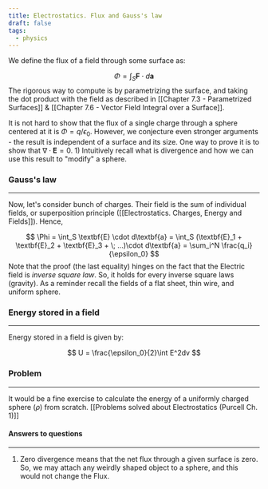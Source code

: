 ```yaml
---
title: Electrostatics. Flux and Gauss's law
draft: false
tags:
  - physics
---
```

We define the flux of a field through some surface as:

$$
\Phi = \int_S \textbf{F} \cdot d\textbf{a}
$$
The rigorous way to compute is by parametrizing the surface, and taking the dot product with the field as described in [[Chapter 7.3 - Parametrized Surfaces]] & [[Chapter 7.6 - Vector Field Integral over a Surface]]. 

It is not hard to show that the flux of a single charge through a sphere centered at it is $\Phi = q/\epsilon_0$. However, we conjecture even stronger arguments - the result is independent of a surface and its size. One way to prove it is to show that  $\nabla \cdot \textbf{E} = 0$. 1) Intuitively recall what is divergence and how we can use this result to "modify" a sphere.
### Gauss's law 
---
Now, let's consider bunch of charges. Their field is the sum of individual fields, or superposition principle ([[Electrostatics. Charges, Energy and Fields]]). Hence, 

$$
\Phi = \int_S \textbf{E} \cdot d\textbf{a} = \int_S (\textbf{E}_1 + \textbf{E}_2 + \textbf{E}_3 + \; ...)\cdot d\textbf{a} = \sum_i^N \frac{q_i}{\epsilon_0}
$$
Note that the proof (the last equality) hinges on the fact that the Electric field is *inverse square law*. So, it holds for every inverse square laws (gravity).
As a reminder recall the fields of a flat sheet, thin wire, and uniform sphere.

### Energy stored in a field
---
Energy stored in a field is given by:

$$
U = \frac{\epsilon_0}{2}\int E^2dv
$$
### Problem 
---
It would be a fine exercise to calculate the energy of a uniformly charged sphere ($\rho$) from scratch. [[Problems solved about Electrostatics (Purcell Ch. 1)]]
#### Answers to questions
--- 
1) Zero divergence means that the net flux through a given surface is zero. So, we may attach any weirdly shaped object to a sphere, and this would not change the Flux.

